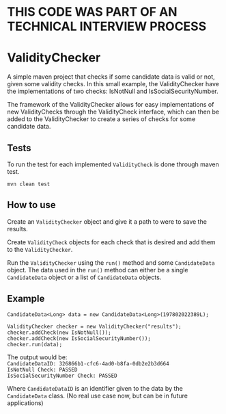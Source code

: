 # THIS CODE WAS PART OF AN TECHNICAL INTERVIEW PROCESS

# ValidityChecker
A simple maven project that checks if some candidate data is valid or not, given some validity checks. In this small example, the ValidityChecker have the implementations of two checks: IsNotNull and IsSocialSecurityNumber.  

The framework of the ValidityChecker allows for easy implementations of new ValidityChecks through the ValidityCheck interface, which can then be added to the ValidityChecker to create a series of checks for some candidate data.

## Tests
To run the test for each implemented `ValidityCheck` is done through maven test.

`mvn clean test`


## How to use
Create an `ValidityChecker` object and give it a path to were to save the results.  

Create `ValidityCheck` objects for each check that is desired and add them to the `ValidityChecker`.  

Run the `ValidityChecker` using the `run()` method and some `CandidateData` object. The data used in the `run()` method can either be a single `CandidateData` object or a list of `CandidateData` objects. 

## Example

`CandidateData<Long> data = new CandidateData<Long>(197802022389L);`  

`ValidityChecker checker = new ValidityChecker("results");`  
`checker.addCheck(new IsNotNull());`  
`checker.addCheck(new IsSocialSecurityNumber());`  
`checker.run(data);`  

The output would be:  
`CandidateDataID: 326866b1-cfc6-4ad0-b8fa-0db2e2b3d664`  
`IsNotNull Check: PASSED`  
`IsSocialSecurityNumber Check: PASSED`  

Where `CandidateDataID` is an identifier given to the data by the `CandidateData` class. (No real use case now, but can be in future applications)
